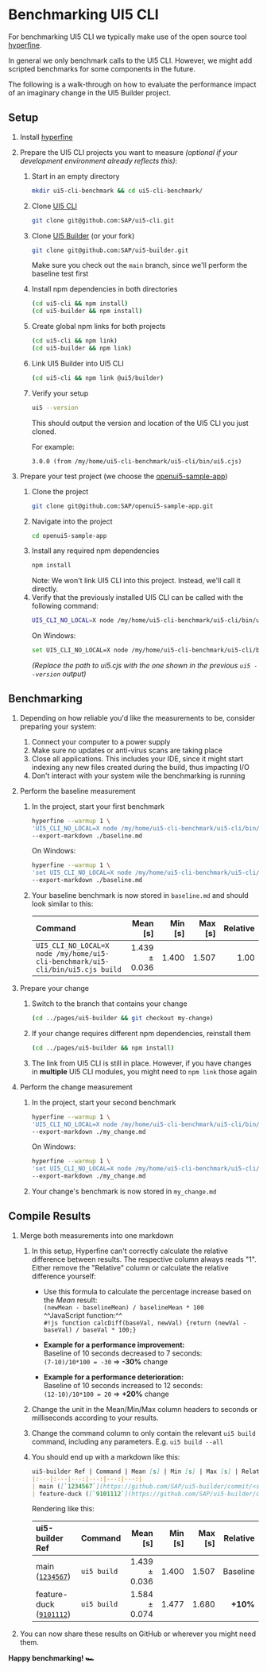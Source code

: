 # Benchmarking UI5 CLI

For benchmarking UI5 CLI we typically make use of the open source tool [hyperfine](https://github.com/sharkdp/hyperfine).

In general we only benchmark calls to the UI5 CLI. However, we might add scripted benchmarks for some components in the future.

The following is a walk-through on how to evaluate the performance impact of an imaginary change in the UI5 Builder project.

## Setup

1. Install [hyperfine](https://github.com/sharkdp/hyperfine#installation)
1. Prepare the UI5 CLI projects you want to measure *(optional if your development environment already reflects this)*:
    1. Start in an empty directory
        ```sh
        mkdir ui5-cli-benchmark && cd ui5-cli-benchmark/
        ```
    1. Clone [UI5 CLI](https://github.com/SAP/ui5-cli)
        ```sh
        git clone git@github.com:SAP/ui5-cli.git
        ```
    1. Clone [UI5 Builder](https://github.com/SAP/ui5-builder) (or your fork)
        ```sh
        git clone git@github.com:SAP/ui5-builder.git
        ```
        Make sure you check out the `main` branch, since we'll perform the baseline test first
    1. Install npm dependencies in both directories
        ```sh
        (cd ui5-cli && npm install)
        (cd ui5-builder && npm install)
        ```
    1. Create global npm links for both projects
        ```sh
        (cd ui5-cli && npm link)
        (cd ui5-builder && npm link)
        ```
    1. Link UI5 Builder into UI5 CLI
        ```sh
        (cd ui5-cli && npm link @ui5/builder)
        ```
    1. Verify your setup
        ```sh
        ui5 --version
        ```
        This should output the version and location of the UI5 CLI you just cloned.

        For example:
        ```
        3.0.0 (from /my/home/ui5-cli-benchmark/ui5-cli/bin/ui5.cjs)
        ```

1. Prepare your test project (we choose the [openui5-sample-app](https://github.com/SAP/openui5-sample-app))
    1. Clone the project
        ```sh
        git clone git@github.com:SAP/openui5-sample-app.git
        ```
    1. Navigate into the project
        ```sh
        cd openui5-sample-app
        ```
    1. Install any required npm dependencies
        ```sh
        npm install
        ```
        Note: We won't link UI5 CLI into this project. Instead, we'll call it directly.
    1. Verify that the previously installed UI5 CLI can be called with the following command:
        ```sh
        UI5_CLI_NO_LOCAL=X node /my/home/ui5-cli-benchmark/ui5-cli/bin/ui5.cjs --version
        ```
        On Windows:
        ```sh
        set UI5_CLI_NO_LOCAL=X node /my/home/ui5-cli-benchmark/ui5-cli/bin/ui5.cjs --version
        ```
        *(Replace the path to ui5.cjs with the one shown in the previous `ui5 --version` output)*

## Benchmarking

1. Depending on how reliable you'd like the measurements to be, consider preparing your system:
    1. Connect your computer to a power supply
    1. Make sure no updates or anti-virus scans are taking place
    1. Close all applications. This includes your IDE, since it might start indexing any new files created during the build, thus impacting I/O
    1. Don't interact with your system wile the benchmarking is running

1. Perform the baseline measurement
    1. In the project, start your first benchmark
        ```sh
        hyperfine --warmup 1 \
        'UI5_CLI_NO_LOCAL=X node /my/home/ui5-cli-benchmark/ui5-cli/bin/ui5.cjs build' \
        --export-markdown ./baseline.md
        ```
        On Windows:
        ```sh
        hyperfine --warmup 1 \
        'set UI5_CLI_NO_LOCAL=X node /my/home/ui5-cli-benchmark/ui5-cli/bin/ui5.cjs build' \
        --export-markdown ./baseline.md
        ```
    1. Your baseline benchmark is now stored in `baseline.md` and should look similar to this:

        | Command | Mean [s] | Min [s] | Max [s] | Relative |
        |:---|---:|---:|---:|---:|
        | `UI5_CLI_NO_LOCAL=X node /my/home/ui5-cli-benchmark/ui5-cli/bin/ui5.cjs build` | 1.439 ± 0.036 | 1.400 | 1.507 | 1.00 |

1. Prepare your change
    1. Switch to the branch that contains your change
        ```sh
        (cd ../pages/ui5-builder && git checkout my-change)
        ```
    1. If your change requires different npm dependencies, reinstall them
        ```sh
        (cd ../pages/ui5-builder && npm install)
        ```
    1. The link from UI5 CLI is still in place. However, if you have changes in **multiple** UI5 CLI modules, you might need to `npm link` those again

1. Perform the change measurement
    1. In the project, start your second benchmark
        ```sh
        hyperfine --warmup 1 \
        'UI5_CLI_NO_LOCAL=X node /my/home/ui5-cli-benchmark/ui5-cli/bin/ui5.cjs build' \
        --export-markdown ./my_change.md
        ```
        On Windows:
        ```sh
        hyperfine --warmup 1 \
        'set UI5_CLI_NO_LOCAL=X node /my/home/ui5-cli-benchmark/ui5-cli/bin/ui5.cjs build' \
        --export-markdown ./my_change.md
        ```
    1. Your change's benchmark is now stored in `my_change.md`

## Compile Results

1. Merge both measurements into one markdown
    1. In this setup, Hyperfine can't correctly calculate the relative difference between results. The respective column always reads "1". Either remove the "Relative" column or calculate the relative difference yourself:  
        * Use this formula to calculate the percentage increase based on the *Mean* result:  
            `(newMean - baselineMean) / baselineMean * 100`  
           ^^JavaScript function:^^  
            `#!js function calcDiff(baseVal, newVal) {return (newVal - baseVal) / baseVal * 100;}`

        * **Example for a performance improvement:**  
            Baseline of 10 seconds decreased to 7 seconds:  
            `(7-10)/10*100 = -30` => **-30%** change

        * **Example for a performance deterioration:**  
            Baseline of 10 seconds increased to 12 seconds:    
            `(12-10)/10*100 = 20` => **+20%** change

    1. Change the unit in the Mean/Min/Max column headers to seconds or milliseconds according to your results.
    1. Change the command column to only contain the relevant `ui5 build` command, including any parameters. E.g. `ui5 build --all`
    1. You should end up with a markdown like this:
        ```md
        ui5-builder Ref | Command | Mean [s] | Min [s] | Max [s] | Relative
        |:---|:---|---:|---:|---:|---:|
        | main ([`1234567`](https://github.com/SAP/ui5-builder/commit/<sha>)) | `ui5 build` | 1.439 ± 0.036 | 1.400 | 1.507 | Baseline |
        | feature-duck ([`9101112`](https://github.com/SAP/ui5-builder/commit/<sha>)) | `ui5 build` | 1.584 ± 0.074 | 1.477 | 1.680 | **+10%** |
        ```
        Rendering like this:

        | ui5-builder Ref | Command | Mean [s] | Min [s] | Max [s] | Relative |
        |:---|:---|---:|---:|---:|---:|
        | main ([`1234567`](https://github.com/SAP/ui5-builder/commit/<sha>)) | `ui5 build` | 1.439 ± 0.036 | 1.400 | 1.507 | Baseline |
        | feature-duck ([`9101112`](https://github.com/SAP/ui5-builder/commit/<sha>)) | `ui5 build` | 1.584 ± 0.074 | 1.477 | 1.680 | **+10%** |

1. You can now share these results on GitHub or wherever you might need them.

**Happy benchmarking! 🏎**
